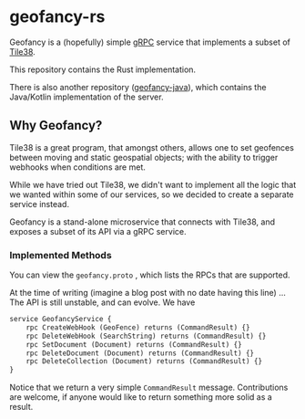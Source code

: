 # geofancy-rs

Geofancy is a (hopefully) simple [gRPC](http://grpc.io) service that implements a subset of [Tile38](http://tile38.com).

This repository contains the Rust implementation.

There is also another repository ([geofancy-java](https://github.com/MovingGauteng/geofancy-java)), which contains the Java/Kotlin implementation of the server.

## Why Geofancy?

Tile38 is a great program, that amongst others, allows one to set geofences between moving and static geospatial objects; with the ability to trigger webhooks when conditions are met.

While we have tried out Tile38, we didn't want to implement all the logic that we wanted within some of our services, so we decided to create a separate service instead.

Geofancy is a stand-alone microservice that connects with Tile38, and exposes a subset of its API via a gRPC service.

### Implemented Methods

You can view the `geofancy.proto` , which lists the RPCs that are supported.

At the time of writing (imagine a blog post with no date having this line) ... The API is still unstable, and can evolve.
We have

```proto
service GeofancyService {
    rpc CreateWebHook (GeoFence) returns (CommandResult) {}
    rpc DeleteWebHook (SearchString) returns (CommandResult) {}
    rpc SetDocument (Document) returns (CommandResult) {}
    rpc DeleteDocument (Document) returns (CommandResult) {}
    rpc DeleteCollection (Document) returns (CommandResult) {}
}
```

Notice that we return a very simple `CommandResult` message. Contributions are welcome, if anyone would like to return something more solid as a result.